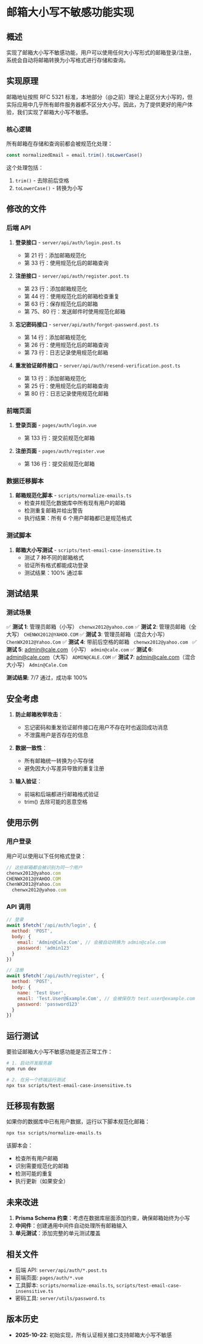# 邮箱大小写不敏感功能实现

## 概述

实现了邮箱大小写不敏感功能，用户可以使用任何大小写形式的邮箱登录/注册，系统会自动将邮箱转换为小写格式进行存储和查询。

## 实现原理

邮箱地址按照 RFC 5321 标准，本地部分（@之前）理论上是区分大小写的，但实际应用中几乎所有邮件服务器都不区分大小写。因此，为了提供更好的用户体验，我们实现了邮箱大小写不敏感。

### 核心逻辑

所有邮箱在存储和查询前都会被规范化处理：

```typescript
const normalizedEmail = email.trim().toLowerCase()
```

这个处理包括：
1. `trim()` - 去除前后空格
2. `toLowerCase()` - 转换为小写

## 修改的文件

### 后端 API

1. **登录接口** - `server/api/auth/login.post.ts`
   - 第 21 行：添加邮箱规范化
   - 第 33 行：使用规范化后的邮箱查询

2. **注册接口** - `server/api/auth/register.post.ts`
   - 第 23 行：添加邮箱规范化
   - 第 44 行：使用规范化后的邮箱检查重复
   - 第 63 行：保存规范化后的邮箱
   - 第 75、80 行：发送邮件时使用规范化邮箱

3. **忘记密码接口** - `server/api/auth/forgot-password.post.ts`
   - 第 14 行：添加邮箱规范化
   - 第 26 行：使用规范化后的邮箱查询
   - 第 73 行：日志记录使用规范化邮箱

4. **重发验证邮件接口** - `server/api/auth/resend-verification.post.ts`
   - 第 13 行：添加邮箱规范化
   - 第 25 行：使用规范化后的邮箱查询
   - 第 80 行：日志记录使用规范化邮箱

### 前端页面

1. **登录页面** - `pages/auth/login.vue`
   - 第 133 行：提交前规范化邮箱

2. **注册页面** - `pages/auth/register.vue`
   - 第 136 行：提交前规范化邮箱

### 数据迁移脚本

1. **邮箱规范化脚本** - `scripts/normalize-emails.ts`
   - 检查并规范化数据库中所有现有用户的邮箱
   - 检测重复邮箱并给出警告
   - 执行结果：所有 6 个用户邮箱都已是规范格式

### 测试脚本

1. **邮箱大小写测试** - `scripts/test-email-case-insensitive.ts`
   - 测试 7 种不同的邮箱格式
   - 验证所有格式都能成功登录
   - 测试结果：100% 通过率

## 测试结果

### 测试场景

✅ **测试 1**: 管理员邮箱（小写） `chenwx2012@yahoo.com`
✅ **测试 2**: 管理员邮箱（全大写） `CHENWX2012@YAHOO.COM`
✅ **测试 3**: 管理员邮箱（混合大小写） `ChenWX2012@Yahoo.Com`
✅ **测试 4**: 带前后空格的邮箱 `  chenwx2012@yahoo.com  `
✅ **测试 5**: admin@cale.com（小写） `admin@cale.com`
✅ **测试 6**: admin@cale.com（大写） `ADMIN@CALE.COM`
✅ **测试 7**: admin@cale.com（混合大小写） `Admin@Cale.Com`

**测试结果**: 7/7 通过，成功率 100%

## 安全考虑

1. **防止邮箱枚举攻击**：
   - 忘记密码和重发验证邮件接口在用户不存在时也返回成功消息
   - 不泄露用户是否存在的信息

2. **数据一致性**：
   - 所有邮箱统一转换为小写存储
   - 避免因大小写差异导致的重复注册

3. **输入验证**：
   - 前端和后端都进行邮箱格式验证
   - trim() 去除可能的恶意空格

## 使用示例

### 用户登录

用户可以使用以下任何格式登录：

```javascript
// 这些邮箱都会被识别为同一个用户
chenwx2012@yahoo.com
CHENWX2012@YAHOO.COM
ChenWX2012@Yahoo.Com
  chenwx2012@yahoo.com
```

### API 调用

```javascript
// 登录
await $fetch('/api/auth/login', {
  method: 'POST',
  body: {
    email: 'Admin@Cale.Com', // 会被自动转换为 admin@cale.com
    password: 'admin123'
  }
})

// 注册
await $fetch('/api/auth/register', {
  method: 'POST',
  body: {
    name: 'Test User',
    email: 'Test.User@Example.Com', // 会被保存为 test.user@example.com
    password: 'password123'
  }
})
```

## 运行测试

要验证邮箱大小写不敏感功能是否正常工作：

```bash
# 1. 启动开发服务器
npm run dev

# 2. 在另一个终端运行测试
npx tsx scripts/test-email-case-insensitive.ts
```

## 迁移现有数据

如果你的数据库中已有用户数据，运行以下脚本规范化邮箱：

```bash
npx tsx scripts/normalize-emails.ts
```

该脚本会：
- 检查所有用户邮箱
- 识别需要规范化的邮箱
- 检测可能的重复
- 执行更新（如果安全）

## 未来改进

1. **Prisma Schema 约束**：考虑在数据库层面添加约束，确保邮箱始终为小写
2. **中间件**：创建通用中间件自动处理所有邮箱输入
3. **单元测试**：添加完整的单元测试覆盖

## 相关文件

- 后端 API: `server/api/auth/*.post.ts`
- 前端页面: `pages/auth/*.vue`
- 工具脚本: `scripts/normalize-emails.ts`, `scripts/test-email-case-insensitive.ts`
- 密码工具: `server/utils/password.ts`

## 版本历史

- **2025-10-22**: 初始实现，所有认证相关接口支持邮箱大小写不敏感
